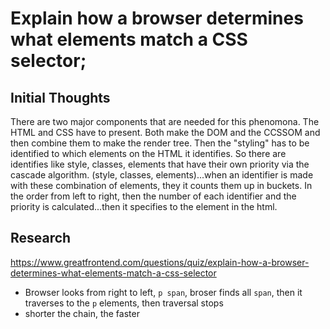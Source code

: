 # Explain how a browser determines what elements match a CSS selector;

## Initial Thoughts

There are two major components that are needed for this phenomona. The HTML and CSS have to present. Both make the DOM
and the CCSSOM and then combine them to make the render tree. Then the "styling" has to be identified to which elements on the HTML
it identifies. So there are identifies like style, classes, elements that have their own priority via the cascade algorithm.
(style, classes, elements)...when an identifier is made with these combination of elements, they it counts them up in buckets. In the order from left to right, then the number of each identifier and the priority is calculated...then it specifies to the element in the html.

## Research

https://www.greatfrontend.com/questions/quiz/explain-how-a-browser-determines-what-elements-match-a-css-selector

- Browser looks from right to left, `p span`, broser finds all `span`, then it traverses to the `p` elements, then traversal stops
- shorter the chain, the faster
